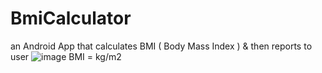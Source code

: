 # BmiCalculator
an Android App that calculates BMI ( Body Mass Index ) & then reports to user
![image](https://user-images.githubusercontent.com/75860625/168509055-d33aec27-d8da-4692-88ba-e631b1228e6f.png)
BMI = kg/m2
